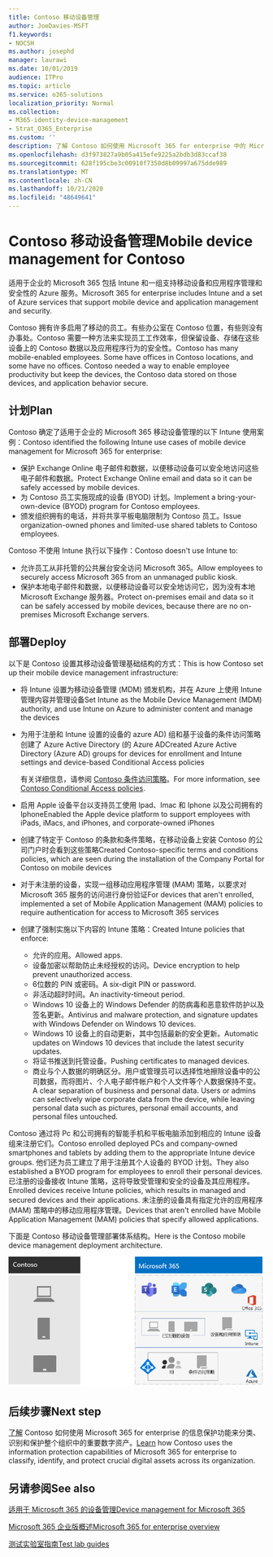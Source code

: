 ```yaml
---
title: Contoso 移动设备管理
author: JoeDavies-MSFT
f1.keywords:
- NOCSH
ms.author: josephd
manager: laurawi
ms.date: 10/01/2019
audience: ITPro
ms.topic: article
ms.service: o365-solutions
localization_priority: Normal
ms.collection:
- M365-identity-device-management
- Strat_O365_Enterprise
ms.custom: ''
description: 了解 Contoso 如何使用 Microsoft 365 for enterprise 中的 Microsoft Intune 来管理其设备以及在其上运行的应用程序。
ms.openlocfilehash: d3f973827a9b05a415efe9225a2bdb3d83ccaf38
ms.sourcegitcommit: 628f195cbe3c00910f7350d8b09997a675dde989
ms.translationtype: MT
ms.contentlocale: zh-CN
ms.lasthandoff: 10/21/2020
ms.locfileid: "48649641"
---
```

# <a name="mobile-device-management-for-contoso"></a><span data-ttu-id="88acf-103">Contoso 移动设备管理</span><span class="sxs-lookup"><span data-stu-id="88acf-103">Mobile device management for Contoso</span></span>

<span data-ttu-id="88acf-104">适用于企业的 Microsoft 365 包括 Intune 和一组支持移动设备和应用程序管理和安全性的 Azure 服务。</span><span class="sxs-lookup"><span data-stu-id="88acf-104">Microsoft 365 for enterprise includes Intune and a set of Azure services that support mobile device and application management and security.</span></span>

<span data-ttu-id="88acf-p101">Contoso 拥有许多启用了移动的员工。有些办公室在 Contoso 位置，有些则没有办事处。Contoso 需要一种方法来实现员工工作效率，但保留设备、存储在这些设备上的 Contoso 数据以及应用程序行为的安全性。</span><span class="sxs-lookup"><span data-stu-id="88acf-p101">Contoso has many mobile-enabled employees. Some have offices in Contoso locations, and some have no offices. Contoso needed a way to enable employee productivity but keep the devices, the Contoso data stored on those devices, and application behavior secure.</span></span>

## <a name="plan"></a><span data-ttu-id="88acf-108">计划</span><span class="sxs-lookup"><span data-stu-id="88acf-108">Plan</span></span>

<span data-ttu-id="88acf-109">Contoso 确定了适用于企业的 Microsoft 365 移动设备管理的以下 Intune 使用案例：</span><span class="sxs-lookup"><span data-stu-id="88acf-109">Contoso identified the following Intune use cases of mobile device management for Microsoft 365 for enterprise:</span></span>

- <span data-ttu-id="88acf-110">保护 Exchange Online 电子邮件和数据，以便移动设备可以安全地访问这些电子邮件和数据。</span><span class="sxs-lookup"><span data-stu-id="88acf-110">Protect Exchange Online email and data so it can be safely accessed by mobile devices.</span></span>
- <span data-ttu-id="88acf-111">为 Contoso 员工实施现成的设备 (BYOD) 计划。</span><span class="sxs-lookup"><span data-stu-id="88acf-111">Implement a bring-your-own-device (BYOD) program for Contoso employees.</span></span>
- <span data-ttu-id="88acf-112">颁发组织拥有的电话，并将共享平板电脑限制为 Contoso 员工。</span><span class="sxs-lookup"><span data-stu-id="88acf-112">Issue organization-owned phones and limited-use shared tablets to Contoso employees.</span></span>

<span data-ttu-id="88acf-113">Contoso 不使用 Intune 执行以下操作：</span><span class="sxs-lookup"><span data-stu-id="88acf-113">Contoso doesn't use Intune to:</span></span>

- <span data-ttu-id="88acf-114">允许员工从非托管的公共展台安全访问 Microsoft 365。</span><span class="sxs-lookup"><span data-stu-id="88acf-114">Allow employees to securely access Microsoft 365 from an unmanaged public kiosk.</span></span>
- <span data-ttu-id="88acf-115">保护本地电子邮件和数据，以便移动设备可以安全地访问它，因为没有本地 Microsoft Exchange 服务器。</span><span class="sxs-lookup"><span data-stu-id="88acf-115">Protect on-premises email and data so it can be safely accessed by mobile devices, because there are no on-premises Microsoft Exchange servers.</span></span>

## <a name="deploy"></a><span data-ttu-id="88acf-116">部署</span><span class="sxs-lookup"><span data-stu-id="88acf-116">Deploy</span></span>

<span data-ttu-id="88acf-117">以下是 Contoso 设置其移动设备管理基础结构的方式：</span><span class="sxs-lookup"><span data-stu-id="88acf-117">This is how Contoso set up their mobile device management infrastructure:</span></span>

- <span data-ttu-id="88acf-118">将 Intune 设置为移动设备管理 (MDM) 颁发机构，并在 Azure 上使用 Intune 管理内容并管理设备</span><span class="sxs-lookup"><span data-stu-id="88acf-118">Set Intune as the Mobile Device Management (MDM) authority, and use Intune on Azure to administer content and manage the devices</span></span>
- <span data-ttu-id="88acf-119">为用于注册和 Intune 设置的设备的 azure AD) 组和基于设备的条件访问策略创建了 Azure Active Directory (的 Azure AD</span><span class="sxs-lookup"><span data-stu-id="88acf-119">Created Azure Active Directory (Azure AD) groups for devices for enrollment and Intune settings and device-based Conditional Access policies</span></span>

  <span data-ttu-id="88acf-120">有关详细信息，请参阅 [Contoso 条件访问策略](contoso-identity.md#conditional-access-policies-for-identity-and-device-access)。</span><span class="sxs-lookup"><span data-stu-id="88acf-120">For more information, see [Contoso Conditional Access policies](contoso-identity.md#conditional-access-policies-for-identity-and-device-access).</span></span>

- <span data-ttu-id="88acf-121">启用 Apple 设备平台以支持员工使用 Ipad、Imac 和 Iphone 以及公司拥有的 Iphone</span><span class="sxs-lookup"><span data-stu-id="88acf-121">Enabled the Apple device platform to support employees with iPads, iMacs, and iPhones, and corporate-owned iPhones</span></span>
- <span data-ttu-id="88acf-122">创建了特定于 Contoso 的条款和条件策略，在移动设备上安装 Contoso 的公司门户时会看到这些策略</span><span class="sxs-lookup"><span data-stu-id="88acf-122">Created Contoso-specific terms and conditions policies, which are seen during the installation of the Company Portal for Contoso on mobile devices</span></span>
- <span data-ttu-id="88acf-123">对于未注册的设备，实现一组移动应用程序管理 (MAM) 策略，以要求对 Microsoft 365 服务的访问进行身份验证</span><span class="sxs-lookup"><span data-stu-id="88acf-123">For devices that aren't enrolled, implemented a set of Mobile Application Management (MAM) policies to require authentication for access to Microsoft 365 services</span></span>
- <span data-ttu-id="88acf-124">创建了强制实施以下内容的 Intune 策略：</span><span class="sxs-lookup"><span data-stu-id="88acf-124">Created Intune policies that enforce:</span></span>
  - <span data-ttu-id="88acf-125">允许的应用。</span><span class="sxs-lookup"><span data-stu-id="88acf-125">Allowed apps.</span></span>
  - <span data-ttu-id="88acf-126">设备加密以帮助防止未经授权的访问。</span><span class="sxs-lookup"><span data-stu-id="88acf-126">Device encryption to help prevent unauthorized access.</span></span>
  - <span data-ttu-id="88acf-127">6位数的 PIN 或密码。</span><span class="sxs-lookup"><span data-stu-id="88acf-127">A six-digit PIN or password.</span></span>
  - <span data-ttu-id="88acf-128">非活动超时时间。</span><span class="sxs-lookup"><span data-stu-id="88acf-128">An inactivity-timeout period.</span></span>
  - <span data-ttu-id="88acf-129">Windows 10 设备上的 Windows Defender 的防病毒和恶意软件防护以及签名更新。</span><span class="sxs-lookup"><span data-stu-id="88acf-129">Antivirus and malware protection, and signature updates with Windows Defender on Windows 10 devices.</span></span>
  - <span data-ttu-id="88acf-130">Windows 10 设备上的自动更新，其中包括最新的安全更新。</span><span class="sxs-lookup"><span data-stu-id="88acf-130">Automatic updates on Windows 10 devices that include the latest security updates.</span></span>
  - <span data-ttu-id="88acf-131">将证书推送到托管设备。</span><span class="sxs-lookup"><span data-stu-id="88acf-131">Pushing certificates to managed devices.</span></span>
  - <span data-ttu-id="88acf-p102">商业与个人数据的明确区分。用户或管理员可以选择性地擦除设备中的公司数据，而将图片、个人电子邮件帐户和个人文件等个人数据保持不变。</span><span class="sxs-lookup"><span data-stu-id="88acf-p102">A clear separation of business and personal data. Users or admins can selectively wipe corporate data from the device, while leaving personal data such as pictures, personal email accounts, and personal files untouched.</span></span>

<span data-ttu-id="88acf-134">Contoso 通过将 Pc 和公司拥有的智能手机和平板电脑添加到相应的 Intune 设备组来注册它们。</span><span class="sxs-lookup"><span data-stu-id="88acf-134">Contoso enrolled deployed PCs and company-owned smartphones and tablets by adding them to the appropriate Intune device groups.</span></span> <span data-ttu-id="88acf-135">他们还为员工建立了用于注册其个人设备的 BYOD 计划。</span><span class="sxs-lookup"><span data-stu-id="88acf-135">They also established a BYOD program for employees to enroll their personal devices.</span></span> <span data-ttu-id="88acf-136">已注册的设备接收 Intune 策略，这将导致受管理和安全的设备及其应用程序。</span><span class="sxs-lookup"><span data-stu-id="88acf-136">Enrolled devices receive Intune policies, which results in managed and secured devices and their applications.</span></span> <span data-ttu-id="88acf-137">未注册的设备具有指定允许的应用程序 (MAM) 策略中的移动应用程序管理。</span><span class="sxs-lookup"><span data-stu-id="88acf-137">Devices that aren't enrolled have Mobile Application Management (MAM) policies that specify allowed applications.</span></span>

<span data-ttu-id="88acf-138">下面是 Contoso 移动设备管理部署体系结构。</span><span class="sxs-lookup"><span data-stu-id="88acf-138">Here is the Contoso mobile device management deployment architecture.</span></span>

![Contoso 移动设备管理部署基础结构](../media/contoso-mdm/contoso-mdm-fig1.png)

## <a name="next-step"></a><span data-ttu-id="88acf-140">后续步骤</span><span class="sxs-lookup"><span data-stu-id="88acf-140">Next step</span></span>

<span data-ttu-id="88acf-141">[了解](contoso-info-protect.md) Contoso 如何使用 Microsoft 365 for enterprise 的信息保护功能来分类、识别和保护整个组织中的重要数字资产。</span><span class="sxs-lookup"><span data-stu-id="88acf-141">[Learn](contoso-info-protect.md) how Contoso uses the information protection capabilities of Microsoft 365 for enterprise to classify, identify, and protect crucial digital assets across its organization.</span></span>

## <a name="see-also"></a><span data-ttu-id="88acf-142">另请参阅</span><span class="sxs-lookup"><span data-stu-id="88acf-142">See also</span></span>

[<span data-ttu-id="88acf-143">适用于 Microsoft 365 的设备管理</span><span class="sxs-lookup"><span data-stu-id="88acf-143">Device management for Microsoft 365</span></span>](device-management-roadmap-microsoft-365.md)

[<span data-ttu-id="88acf-144">Microsoft 365 企业版概述</span><span class="sxs-lookup"><span data-stu-id="88acf-144">Microsoft 365 for enterprise overview</span></span>](microsoft-365-overview.md)

[<span data-ttu-id="88acf-145">测试实验室指南</span><span class="sxs-lookup"><span data-stu-id="88acf-145">Test lab guides</span></span>](m365-enterprise-test-lab-guides.md)

